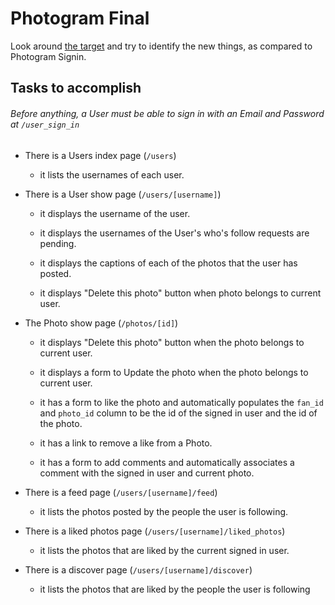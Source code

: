 # Photogram Final

Look around [the target](http://photogram-final.matchthetarget.com/) and try to identify the new things, as compared to Photogram Signin.

## Tasks to accomplish

###### Before anything, a User must be able to sign in with an Email and Password at `/user_sign_in`

- There is a Users index page (`/users`)
  - it lists the usernames of each user.

- There is a User show page (`/users/[username]`)
  - it displays the username of the user.

  - it displays the usernames of the User's who's follow requests are pending.

  - it displays the captions of each of the photos that the user has posted.

  -  it displays "Delete this photo" button when photo belongs to current user.

- The Photo show page (`/photos/[id]`)
  - it displays "Delete this photo" button when the photo belongs to current user.

  - it displays a form to Update the photo when the photo belongs to current user.

  - it has a form to like the photo and automatically populates the `fan_id` and `photo_id` column to be the id of the signed in user and the id of the photo.

  - it has a link to remove a like from a Photo.

  - it has a form to add comments and automatically associates a comment with the signed in user and current photo.

- There is a feed page (`/users/[username]/feed`)
  - it lists the photos posted by the people the user is following.

- There is a liked photos page (`/users/[username]/liked_photos`)
  - it lists the photos that are liked by the current signed in user.

- There is a discover page (`/users/[username]/discover`)
  - it lists the photos that are liked by the people the user is following


